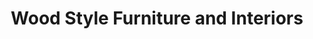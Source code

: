 ---
title: "Wood Style Furniture and Interiors"
url: /chalakudy/wood-style-furniture-and-interiors/
shop: furniture
---